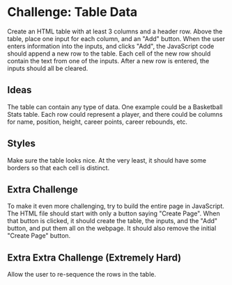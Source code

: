 # Challenge: Table Data
Create an HTML table with at least 3 columns and a header row. Above the table, place one input for each column, and an "Add" button. When the user enters information into the inputs, and clicks "Add", the JavaScript code should append a new row to the table. Each cell of the new row should contain the text from one of the inputs. After a new row is entered, the inputs should all be cleared.

## Ideas
The table can contain any type of data. One example could be a Basketball Stats table. Each row could represent a player, and there could be columns for name, position, height, career points, career rebounds, etc.

## Styles
Make sure the table looks nice. At the very least, it should have some borders so that each cell is distinct.

## Extra Challenge
To make it even more challenging, try to build the entire page in JavaScript. The HTML file should start with only a button saying "Create Page". When that button is clicked, it should create the table, the inputs, and the "Add" button, and put them all on the webpage. It should also remove the initial "Create Page" button.

## Extra Extra Challenge (Extremely Hard)
Allow the user to re-sequence the rows in the table.
